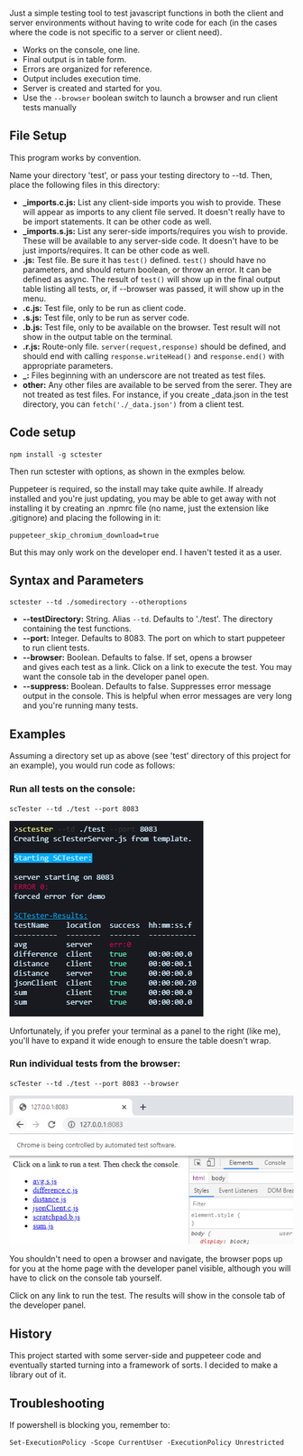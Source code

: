 Just a simple testing tool to test javascript functions in both 
the client and server environments without having to write 
code for each (in the cases where the code is not specific to a server or client need).    

- Works on the console, one line.
- Final output is in table form.
- Errors are organized for reference.
- Output includes execution time.
- Server is created and started for you.
- Use the `--browser` boolean switch to launch a browser and run 
  client tests manually 

## File Setup

This program works by convention.  

Name your directory 'test', or pass your testing directory to --td.
Then, place the following files in this directory:

* **_imports.c.js:** List any client-side imports you wish to provide.
  These will appear as imports to any client file served.  It doesn't
  really have to be import statements.  It can be other code as well.  
* **_imports.s.js:** List any serer-side imports/requires you wish to
  provide.  These will be available to any server-side code.  It 
  doesn't have to be just imports/requires.  It can be other code as well.
* **.js:** Test file.  Be sure it has `test()` defined.  `test()`
  should have no parameters, and should return boolean, or throw 
  an error.  It can be defined as async.  The result of `test()` 
  will show up in the final output table listing all tests, or, if
  --browser was passed, it will show up in the menu.
* **.c.js:** Test file, only to be run as client code.
* **.s.js:** Test file, only to be run as server code. 
* **.b.js:** Test file, only to be available on the browser.  Test
  result will not show in the output table on the terminal.
* **.r.js:** Route-only file.  `server(request,response)` should be
  defined, and should end with calling `response.writeHead()` and 
  `response.end()` with appropriate parameters.
* **_:** Files beginning with an underscore are not treated as test
  files. 
* **other:** Any other files are available to be served from the serer.
  They are not treated as test files.  For instance, if you create 
  _data.json in the test directory, you can `fetch('./_data.json')` 
  from a client test.   

## Code setup

    npm install -g sctester

Then run sctester with options, as shown in the exmples below.

Puppeteer is required, so the install may take quite awhile.  If already installed and you're just updating, you may be able to get away with not installing it by creating an .npmrc file (no name, just the extension like .gitignore) and placing the following in it:

    puppeteer_skip_chromium_download=true

But this may only work on the developer end.  I haven't tested it as a user.

## Syntax and Parameters

    sctester --td ./somedirectory --otheroptions

- **--testDirectory:**  String.  Alias `--td`.  Defaults to './test'.  The 
  directory containing the test functions.
- **--port:** Integer.  Defaults to 8083.  The port on which to start
  puppeteer to run client tests.
- **--browser:** Boolean.  Defaults to false.  If set, opens a browser  
  and gives each test as a link.  Click on a link to execute the test.  You may want the console tab in the developer panel open.
- **--suppress:** Boolean. Defaults to false.  Suppresses error message
  output in the console.  This is helpful when error messages are very long and you're running many tests.


## Examples

Assuming a directory set up as above (see 'test' directory of this
project for an example), you would run code as follows: 

### Run all tests on the console: 

    scTester --td ./test --port 8083

![console](./images/console.png)

Unfortunately, if you prefer your terminal as a panel to the right (like me), you'll have to expand it wide enough to ensure the table doesn't wrap.  

### Run individual tests from the browser:

    scTester --td ./test --port 8083 --browser

![browser](./images/browser.png)

You shouldn't need to open a browser and navigate, the browser pops up for you at the home page with the developer panel visible, although you will have to click on the console tab yourself.

Click on any link to run the test.  The results will show in the console tab of the developer panel.

## History

This project started with some server-side and puppeteer code 
and eventually started turning into a framework of sorts.  I 
decided to make a library out of it.  

## Troubleshooting

If powershell is blocking you, remember to:

    Set-ExecutionPolicy -Scope CurrentUser -ExecutionPolicy Unrestricted
